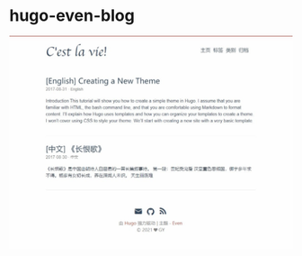 # hugo-even-blog

![blog-even-hugo](https://raw.githubusercontent.com/whosydd/images-in-one/main/202108151820998.jpg)

